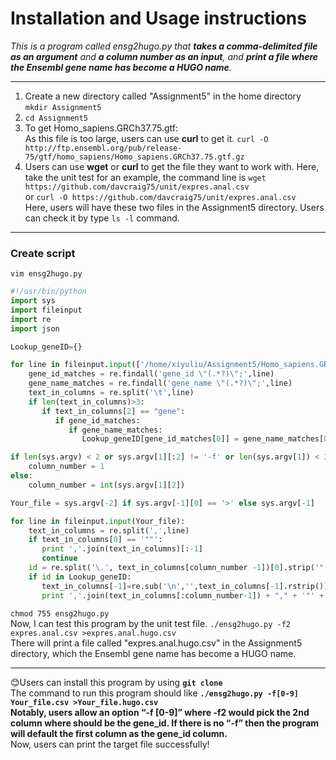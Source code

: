 # Installation and Usage instructions
*This is a program called ensg2hugo.py that **takes a comma-delimited file as an argument** and **a column number as an input**, and **print a file where the Ensembl gene name has become a HUGO name**.*
***
1. Create a new directory called "Assignment5" in the home directory `mkdir Assignment5`  
2. `cd Assignment5`  
3. To get Homo_sapiens.GRCh37.75.gtf:<br>
As this file is too large, users can use **curl** to get it. `curl -O http://ftp.ensembl.org/pub/release-75/gtf/homo_sapiens/Homo_sapiens.GRCh37.75.gtf.gz`
4. Users can use **wget** or **curl** to get the file they want to work with. Here, take the unit test for an example, the command line is `wget https://github.com/davcraig75/unit/expres.anal.csv`  
or `curl -O https://github.com/davcraig75/unit/expres.anal.csv`  
Here, users will have these two files in the Assignment5 directory. Users can check it by type `ls -l` command.  
***
### Create script   
`vim ensg2hugo.py`  
```python
#!/usr/bin/python
import sys
import fileinput
import re
import json

Lookup_geneID={}

for line in fileinput.input(['/home/xiyuliu/Assignment5/Homo_sapiens.GRCh37.75.gtf']):
    gene_id_matches = re.findall('gene_id \"(.*?)\";',line)
    gene_name_matches = re.findall('gene_name \"(.*?)\";',line)
    text_in_columns = re.split('\t',line)
    if len(text_in_columns)>3:
       if text_in_columns[2] == "gene":
          if gene_id_matches:
             if gene_name_matches:
                Lookup_geneID[gene_id_matches[0]] = gene_name_matches[0]

if len(sys.argv) < 2 or sys.argv[1][:2] != '-f' or len(sys.argv[1]) < 3 or not sys.argv[1][2] or not sys.argv[1][2].isdigit():
    column_number = 1
else:
    column_number = int(sys.argv[1][2])

Your_file = sys.argv[-2] if sys.argv[-1][0] == '>' else sys.argv[-1]

for line in fileinput.input(Your_file):
    text_in_columns = re.split(',',line)
    if text_in_columns[0] == '""':
       print ','.join(text_in_columns)[:-1]
       continue
    id = re.split('\.', text_in_columns[column_number -1])[0].strip('"')
    if id in Lookup_geneID:
       text_in_columns[-1]=re.sub('\n','',text_in_columns[-1].rstrip());
       print ','.join(text_in_columns[:column_number-1]) + "," + '"' + Lookup_geneID[id] + '"' + "," + ','.join(text_in_columns[column_number:])
```
`chmod 755 ensg2hugo.py`  
Now, I can test this program by the unit test file. `./ensg2hugo.py -f2 expres.anal.csv >expres.anal.hugo.csv`  
There will print a file called "expres.anal.hugo.csv" in the Assignment5 directory, which the Ensembl gene name has become a HUGO name.  
***
:blush:Users can install this program by using **`git clone`**  
The command to run this program should like **`./ensg2hugo.py -f[0-9] Your_file.csv >Your_file.hugo.csv`**  
**Notably, users allow an option “-f [0-9]” where -f2 would pick the 2nd column where should be the gene_id. If there is no “-f” then the program will default the first column as the gene_id column.**    
Now, users can print the target file successfully!
